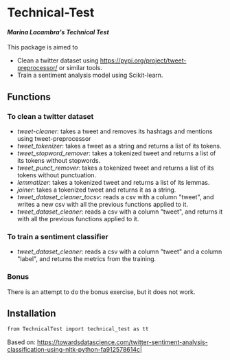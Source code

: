 # Technical-Test
#### _Marina Lacambra's Technical Test_

This package is aimed to
- Clean a twitter dataset using https://pypi.org/project/tweet-preprocessor/ or similar tools.
- Train a sentiment analysis model using Scikit-learn.

## Functions
### To clean a twitter dataset
- _tweet-cleaner_: takes a tweet and removes its hashtags and mentions using tweet-preprocessor
- _tweet_tokenizer_: takes a tweet as a string and returns a list of its tokens.
- _tweet_stopword_remover_: takes a tokenized tweet and returns a list of its tokens without stopwords.
- _tweet_punct_remover_: takes a tokenized tweet and returns a list of its tokens without punctuation.
- _lemmatizer_: takes a tokenized tweet and returns a list of its lemmas.
- _joiner_: takes a tokenized tweet and returns it as a string.
- _tweet_dataset_cleaner_tocsv_: reads a csv with a column "tweet", and writes a new csv with all the previous functions applied to it.
- _tweet_dataset_cleaner_: reads a csv with a column "tweet", and returns it with all the previous functions applied to it.

### To train a sentiment classifier
- _tweet_dataset_cleaner_: reads a csv with a column "tweet" and a column "label", and returns the metrics from the training.

### Bonus
There is an attempt to do the bonus exercise, but it does not work.

## Installation
```sh
from TechnicalTest import technical_test as tt
```






Based on: https://towardsdatascience.com/twitter-sentiment-analysis-classification-using-nltk-python-fa912578614c|